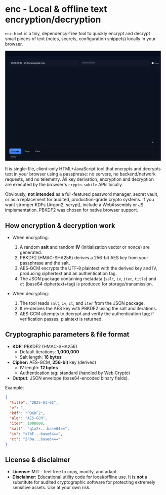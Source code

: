 # enc - Local & offline text encryption/decryption

`enc.html` is a tiny, dependency-free tool to quickly encrypt and decrypt small pieces of text (notes, secrets, configuration snippets) locally in your browser.

![Tutorial](./tutorial.gif)

It is single-file, client-only HTML+JavaScript tool that encrypts and decrypts text in your browser using a passphrase: no servers, no backend/network requests, and no telemetry. All key derivation, encryption and decryption are executed by the browser's `crypto.subtle` APIs locally.

Obviously, **not intended** as a full-featured password manager, secret vault, or as a replacement for audited, production-grade crypto systems. If you want stronger KDFs (Argon2, scrypt), include a WebAssembly or JS implementation. PBKDF2 was chosen for native browser support.

## How encryption & decryption work

- When encrypting:
    1. A random **salt** and random **IV** (initialization vector or nonce) are generated.
    2. PBKDF2 (HMAC-SHA256) derives a 256-bit AES key from your passphrase and the salt.
    3. AES‑GCM encrypts the UTF‑8 plaintext with the derived key and IV, producing ciphertext and an
       authentication tag.
    4. The JSON package containing metadata (`salt`, `iv`, `iter`, `title`) and `ct` (base64
       ciphertext+tag) is produced for storage/transmission.

- When decrypting:
    1. The tool reads `salt`, `iv`, `ct`, and `iter` from the JSON package.
    2. It re-derives the AES key with PBKDF2 using the salt and iterations.
    3. AES‑GCM attempts to decrypt and verify the authentication tag; if verification passes,
       plaintext is returned.

## Cryptographic parameters & file format

- **KDF:** PBKDF2 (HMAC-SHA256)
    - Default iterations: **1,000,000**
    - Salt length: **16 bytes**
- **Cipher:** AES-GCM, **256-bit** key (derived)
    - IV length: **12 bytes**
    - Authentication tag: standard (handled by Web Crypto)
- **Output:** JSON envelope (base64-encoded binary fields).

Example:

```json
{
  "title": "2025-01-01",
  "v": 1,
  "kdf": "PBKDF2",
  "alg": "AES-GCM",
  "iter": 1000000,
  "salt": "q1a2+...base64==",
  "iv": "x7bF...base64==",
  "ct": "2F0a...base64=="
}
```

## License & disclaimer

- **License:** MIT - feel free to copy, modify, and adapt.
- **Disclaimer:** Educational utility code for local/offline use. It is **not** a substitute for audited cryptographic software for protecting extremely sensitive assets. Use at your own risk.
